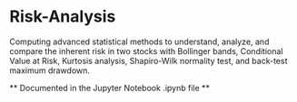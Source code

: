 # Risk-Analysis
Computing advanced statistical methods to understand, analyze, and compare the inherent risk in two stocks with Bollinger bands, Conditional Value at Risk, Kurtosis analysis, Shapiro-Wilk normality test, and back-test maximum drawdown.

** Documented in the Jupyter Notebook .ipynb file **
